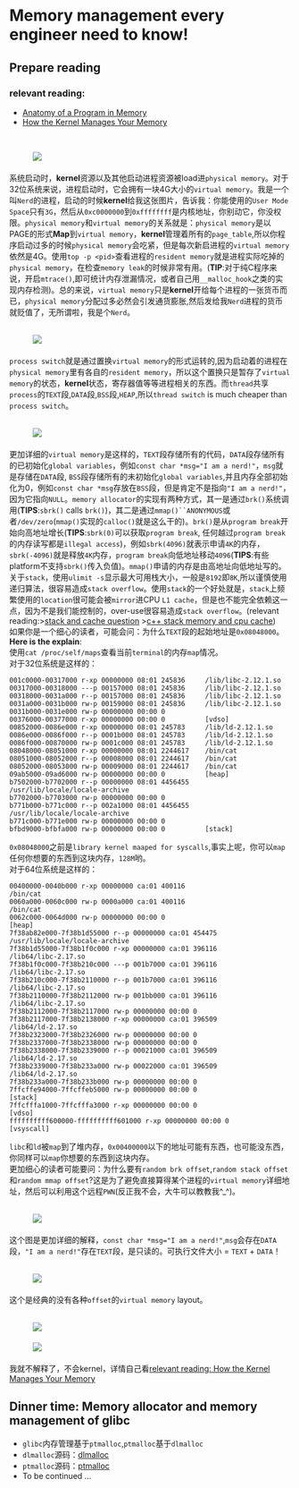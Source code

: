 Memory management every engineer need to know!
==============================================

## Prepare reading
### relevant reading:
 - [Anatomy of a Program in Memory](http://duartes.org/gustavo/blog/post/anatomy-of-a-program-in-memory/)<br>
 - [How the Kernel Manages Your Memory](http://duartes.org/gustavo/blog/post/how-the-kernel-manages-your-memory/)<br>
 <br>

&emsp;&emsp;&emsp;<img src="https://github.com/linghuazaii/blog/blob/master/image/memory_management/kernelUserMemorySplit.png"></img><br><br>
系统启动时，**kernel**资源以及其他启动进程资源被load进`physical memory`。对于32位系统来说，进程启动时，它会拥有一块4G大小的`virtual memory`。我是一个叫`Nerd`的进程，启动的时候**kernel**给我这张图片，告诉我：你能使用的`User Mode Space`只有`3G`，然后从`0xc0000000`到`0xffffffff`是内核地址，你别动它，你没权限。`physical memory`和`virtual memory`的关系就是：`physical memory`是以PAGE的形式**Map**到`virtual memory`，**kernel**管理着所有的`page_table`,所以你程序启动过多的时候`physical memory`会吃紧，但是每次新启进程的`virtual memory`依然是4G。使用`top -p <pid>`查看进程的`resident memory`就是进程实际吃掉的`physical memory`，在检查`memory leak`的时候非常有用。(**TIP**:对于纯C程序来说，开启`mtrace()`,即可统计内存泄漏情况，或者自己用`__malloc_hook`之类的实现内存检测)。总的来说，`virtual memory`只是**kernel**开给每个进程的一张货币而已，`physical memory`分配过多必然会引发通货膨胀,然后发给我`Nerd`进程的货币就贬值了，无所谓啦，我是个`Nerd`。<br>
<br>

&emsp;&emsp;&emsp;<img src="https://github.com/linghuazaii/blog/blob/master/image/memory_management/virtualMemoryInProcessSwitch.png"></img><br><br>
`process switch`就是通过置换`virtual memory`的形式运转的,因为启动着的进程在`physical memory`里有各自的`resident memory`，所以这个置换只是暂存了`virtual memory`的状态，**kernel**状态，寄存器值等等进程相关的东西。而`thread`共享`process`的`TEXT`段,`DATA`段,`BSS`段,`HEAP`,所以`thread switch` is much cheaper than `process switch`。<br>
<br>

&emsp;&emsp;&emsp;<img src="https://github.com/linghuazaii/blog/blob/master/image/memory_management/linuxFlexibleAddressSpaceLayout.png"></img><br><br>
更加详细的`virtual memory`是这样的，`TEXT`段存储所有的代码，`DATA`段存储所有的已初始化`global variables`，例如`const char *msg="I am a nerd!"`，`msg`就是存储在`DATA`段, `BSS`段存储所有的未初始化`global variables`,并且内存全部初始化为0，例如`const char *msg`存放在`BSS`段，但是肯定不是指向`"I am a nerd!"`，因为它指向`NULL`。`memory allocator`的实现有两种方式，其一是通过`brk()`系统调用(**TIPS**:`sbrk()` calls `brk()`)，其二是通过`mmap()``ANONYMOUS`或者`/dev/zero`(`mmap()`实现的`calloc()`就是这么干的)。`brk()`是从`program break`开始向高地址增长(**TIPS**:`sbrk(0)`可以获取`program break`, 任何越过`program break`的内存读写都是`illegal access`)，例如`sbrk(4096)`就表示申请`4K`的内存，`sbrk(-4096)`就是释放`4K`内存，`program break`向低地址移动`4096`(**TIPS**:有些platform不支持`sbrk()`传入负值)。`mmap()`申请的内存是由高地址向低地址写的。关于`stack`，使用`ulimit -s`显示最大可用栈大小，一般是`8192`即`8K`,所以谨慎使用递归算法，很容易造成`stack overflow`。使用`stack`的一个好处就是，`stack`上频繁使用的`location`很可能会被`mirror`进CPU `L1 cache`，但是也不能完全依赖这一点，因为不是我们能控制的，over-use很容易造成`stack overflow`。(relevant reading:>[stack and cache question](http://www.gamedev.net/topic/564817-stack-and-cache-question-optimizing-sw-in-c/#entry4617168) >[c++ stack memory and cpu cache](http://stackoverflow.com/questions/23760725/c-stack-memory-and-cpu-cache))<br>
如果你是一个细心的读者，可能会问：为什么`TEXT`段的起始地址是`0x08048000`。__Here is the explain__:<br>
使用`cat /proc/self/maps`查看当前`terminal`的内存`map`情况。<br>
对于32位系统是这样的：<br>
```
001c0000-00317000 r-xp 00000000 08:01 245836     /lib/libc-2.12.1.so
00317000-00318000 ---p 00157000 08:01 245836     /lib/libc-2.12.1.so
00318000-0031a000 r--p 00157000 08:01 245836     /lib/libc-2.12.1.so
0031a000-0031b000 rw-p 00159000 08:01 245836     /lib/libc-2.12.1.so
0031b000-0031e000 rw-p 00000000 00:00 0 
00376000-00377000 r-xp 00000000 00:00 0          [vdso]
00852000-0086e000 r-xp 00000000 08:01 245783     /lib/ld-2.12.1.so
0086e000-0086f000 r--p 0001b000 08:01 245783     /lib/ld-2.12.1.so
0086f000-00870000 rw-p 0001c000 08:01 245783     /lib/ld-2.12.1.so
08048000-08051000 r-xp 00000000 08:01 2244617    /bin/cat
08051000-08052000 r--p 00008000 08:01 2244617    /bin/cat
08052000-08053000 rw-p 00009000 08:01 2244617    /bin/cat
09ab5000-09ad6000 rw-p 00000000 00:00 0          [heap]
b7502000-b7702000 r--p 00000000 08:01 4456455    /usr/lib/locale/locale-archive
b7702000-b7703000 rw-p 00000000 00:00 0 
b771b000-b771c000 r--p 002a1000 08:01 4456455    /usr/lib/locale/locale-archive
b771c000-b771e000 rw-p 00000000 00:00 0 
bfbd9000-bfbfa000 rw-p 00000000 00:00 0          [stack]
```
`0x08048000`之前是`library kernel maaped for syscalls`,事实上呢，你可以`map`任何你想要的东西到这块内存，`128M`哟。<br>
对于64位系统是这样的：<br>
```
00400000-0040b000 r-xp 00000000 ca:01 400116                             /bin/cat
0060a000-0060c000 rw-p 0000a000 ca:01 400116                             /bin/cat
0062c000-0064d000 rw-p 00000000 00:00 0                                  [heap]
7f38ab82e000-7f38b1d55000 r--p 00000000 ca:01 454475                     /usr/lib/locale/locale-archive
7f38b1d55000-7f38b1f0c000 r-xp 00000000 ca:01 396116                     /lib64/libc-2.17.so
7f38b1f0c000-7f38b210c000 ---p 001b7000 ca:01 396116                     /lib64/libc-2.17.so
7f38b210c000-7f38b2110000 r--p 001b7000 ca:01 396116                     /lib64/libc-2.17.so
7f38b2110000-7f38b2112000 rw-p 001bb000 ca:01 396116                     /lib64/libc-2.17.so
7f38b2112000-7f38b2117000 rw-p 00000000 00:00 0
7f38b2117000-7f38b2138000 r-xp 00000000 ca:01 396509                     /lib64/ld-2.17.so
7f38b2323000-7f38b2326000 rw-p 00000000 00:00 0
7f38b2337000-7f38b2338000 rw-p 00000000 00:00 0
7f38b2338000-7f38b2339000 r--p 00021000 ca:01 396509                     /lib64/ld-2.17.so
7f38b2339000-7f38b233a000 rw-p 00022000 ca:01 396509                     /lib64/ld-2.17.so
7f38b233a000-7f38b233b000 rw-p 00000000 00:00 0
7ffcffe94000-7ffcffeb5000 rw-p 00000000 00:00 0                          [stack]
7ffcfffa1000-7ffcfffa3000 r-xp 00000000 00:00 0                          [vdso]
ffffffffff600000-ffffffffff601000 r-xp 00000000 00:00 0                  [vsyscall]
```
`libc`和`ld`被`map`到了堆内存，`0x00400000`以下的地址可能有东西，也可能没东西，你同样可以`map`你想要的东西到这块内存。<br>
更加细心的读者可能要问：为什么要有`random brk offset`,`random stack offset`和`random mmap offset`?这是为了避免直接算得某个进程的`virtual memory`详细地址，然后可以利用这个远程`PWN`(反正我不会，大牛可以教教我^_^)。<br>
<br>

&emsp;&emsp;&emsp;<img src="https://github.com/linghuazaii/blog/blob/master/image/memory_management/mappingBinaryImage.png"></img><br><br>
这个图是更加详细的解释，`const char *msg="I am a nerd!"`,`msg`会存在`DATA`段，`"I am a nerd!"`存在`TEXT`段，是只读的。可执行文件大小 = `TEXT` + `DATA`！<br>
<br>

&emsp;&emsp;&emsp;<img src="https://github.com/linghuazaii/blog/blob/master/image/memory_management/linuxClassicAddressSpaceLayout.png"></img><br><br>
这个是经典的没有各种`offset`的`virtual memory` layout。<br>
<br>

&emsp;&emsp;&emsp;<img src="https://github.com/linghuazaii/blog/blob/master/image/memory_management/mm_struct.png"></img><br>
<br>
&emsp;&emsp;&emsp;<img src="https://github.com/linghuazaii/blog/blob/master/image/memory_management/memoryDescriptorAndMemoryAreas.png"></img><br><br>
我就不解释了，不会kernel，详情自己看[relevant reading: How the Kernel Manages Your Memory](#relevant-reading)

## Dinner time: Memory allocator and memory management of glibc

 - `glibc`内存管理基于`ptmalloc`,`ptmalloc`基于`dlmalloc`
 - `dlmalloc`源码：[dlmalloc](https://github.com/linghuazaii/dlmalloc)
 - `ptmalloc`源码：[ptmalloc](http://www.malloc.de/malloc/ptmalloc3-current.tar.gz)
 - To be continued ...
